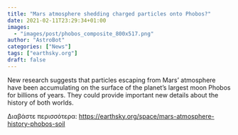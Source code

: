 ```yaml
---
title: "Mars atmosphere shedding charged particles onto Phobos?"
date: 2021-02-11T23:29:34+01:00
images:
  - "images/post/phobos_composite_800x517.png"
author: "AstroBot"
categories: ["News"]
tags: ["earthsky.org"]
draft: false
---
```


New research suggests that particles escaping from Mars’ atmosphere have been accumulating on the surface of the planet’s largest moon Phobos for billions of years. They could provide important new details about the history of both worlds.

Διαβάστε περισσότερα: https://earthsky.org/space/mars-atmosphere-history-phobos-soil
